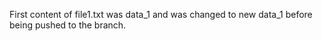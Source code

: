 First content of file1.txt was data_1 and was changed to new data_1 before being pushed to the branch.
